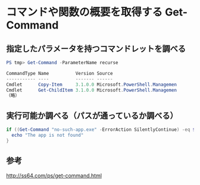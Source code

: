 ﻿# コマンドや関数の概要を取得する Get-Command

## 指定したパラメータを持つコマンドレットを調べる

```powershell
PS tmp> Get-Command -ParameterName recurse

CommandType Name          Version Source
----------- ----          ------- ------
Cmdlet      Copy-Item     3.1.0.0 Microsoft.PowerShell.Managemen
Cmdlet      Get-ChildItem 3.1.0.0 Microsoft.PowerShell.Managemen
（略）
```

## 実行可能か調べる（パスが通っているか調べる）

```powershell
if ((Get-Command "no-such-app.exe" -ErrorAction SilentlyContinue) -eq $Null) {
  echo "The app is not found"
}
```

## 参考
http://ss64.com/ps/get-command.html
